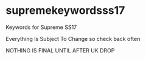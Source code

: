 # supremekeywordsss17
Keywords for Supreme SS17

Everything Is Subject To Change so check back often

NOTHING IS FINAL UNTIL AFTER UK DROP

